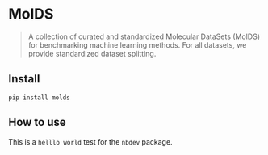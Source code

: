 # MolDS
> A collection of curated and standardized Molecular DataSets (MolDS) for benchmarking machine learning methods. For all datasets, we provide standardized dataset splitting.


## Install

`pip install molds`

## How to use

This is a `helllo world` test for the `nbdev` package.
